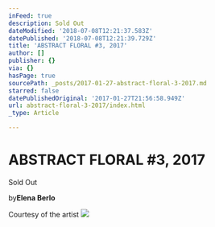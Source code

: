 ```yaml
---
inFeed: true
description: Sold Out
dateModified: '2018-07-08T12:21:37.583Z'
datePublished: '2018-07-08T12:21:39.729Z'
title: 'ABSTRACT FLORAL #3, 2017'
author: []
publisher: {}
via: {}
hasPage: true
sourcePath: _posts/2017-01-27-abstract-floral-3-2017.md
starred: false
datePublishedOriginal: '2017-01-27T21:56:58.949Z'
url: abstract-floral-3-2017/index.html
_type: Article

---
```

# ABSTRACT FLORAL \#3, 2017

Sold Out

by**Elena Berlo**

Courtesy of the artist
![](https://the-grid-user-content.s3-us-west-2.amazonaws.com/54bddefb-278c-4d56-97f8-7236b49489c6.jpg)
